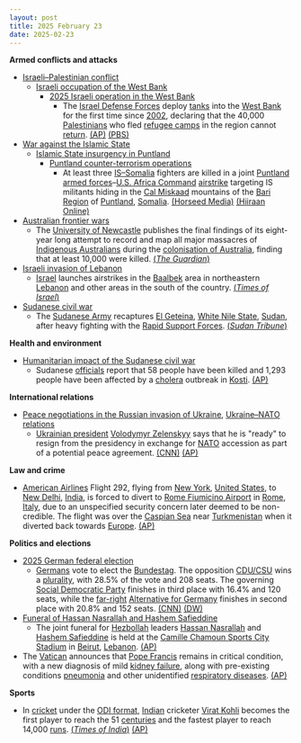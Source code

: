 ```yaml
---
layout: post
title: 2025 February 23
date: 2025-02-23
---
```



**Armed conflicts and attacks**

* [Israeli–Palestinian conflict](https://en.wikipedia.org/wiki/Israeli%E2%80%93Palestinian_conflict "Israeli–Palestinian conflict")
  + [Israeli occupation of the West Bank](https://en.wikipedia.org/wiki/Israeli_occupation_of_the_West_Bank "Israeli occupation of the West Bank")
    - [2025 Israeli operation in the West Bank](https://en.wikipedia.org/wiki/2025_Israeli_operation_in_the_West_Bank "2025 Israeli operation in the West Bank")
      * The [Israel Defense Forces](https://en.wikipedia.org/wiki/Israel_Defense_Forces "Israel Defense Forces") deploy [tanks](https://en.wikipedia.org/wiki/Armored_Corps_%28Israel%29 "Armored Corps (Israel)") into the [West Bank](https://en.wikipedia.org/wiki/West_Bank "West Bank") for the first time since [2002](https://en.wikipedia.org/wiki/Second_Intifada "Second Intifada"), declaring that the 40,000 [Palestinians](https://en.wikipedia.org/wiki/Palestinians "Palestinians") who fled [refugee camps](https://en.wikipedia.org/wiki/Palestinian_refugee_camps "Palestinian refugee camps") in the region cannot [return](https://en.wikipedia.org/wiki/Palestinian_right_of_return "Palestinian right of return"). [(AP)](https://apnews.com/article/israel-palestinians-hamas-war-ceasefire-hostages-02-23-2025-1c2dc86afd2e05888d5d588f462e898b) [(PBS)](https://www.pbs.org/newshour/world/amid-growing-crackdown-israeli-tanks-enter-occupied-west-bank-for-the-first-time-since-2002)
* [War against the Islamic State](https://en.wikipedia.org/wiki/War_against_the_Islamic_State "War against the Islamic State")
  + [Islamic State insurgency in Puntland](https://en.wikipedia.org/wiki/Islamic_State_insurgency_in_Puntland "Islamic State insurgency in Puntland")
    - [Puntland counter-terrorism operations](https://en.wikipedia.org/wiki/Puntland_counter-terrorism_operations "Puntland counter-terrorism operations")
      * At least three [IS–Somalia](https://en.wikipedia.org/wiki/Islamic_State_%E2%80%93_Somalia_Province "Islamic State – Somalia Province") fighters are killed in a joint [Puntland armed forces](https://en.wikipedia.org/wiki/Puntland_Dervish_Force "Puntland Dervish Force")–[U.S. Africa Command](https://en.wikipedia.org/wiki/U.S._Africa_Command "U.S. Africa Command") [airstrike](https://en.wikipedia.org/wiki/Airstrike "Airstrike") targeting IS militants hiding in the [Cal Miskaad](https://en.wikipedia.org/wiki/Cal_Miskaad "Cal Miskaad") mountains of the [Bari Region](https://en.wikipedia.org/wiki/Bari_Region "Bari Region") of [Puntland](https://en.wikipedia.org/wiki/Puntland "Puntland"), [Somalia](https://en.wikipedia.org/wiki/Somalia "Somalia"). [(Horseed Media)](https://horseedmedia.net/ciidamada-puntland-oo-raadadkii-duqaymaha-ugu-tegey-curaar-oo-ay-maanta-qabsadeen/401255/) [(Hiiraan Online)](https://www.hiiraan.com/news4/2025/Feb/200376/somali_u_s_forces_conduct_airstrike_on_isis_hideout_in_puntland.aspx)
* [Australian frontier wars](https://en.wikipedia.org/wiki/Australian_frontier_wars "Australian frontier wars")
  + The [University of Newcastle](https://en.wikipedia.org/wiki/University_of_Newcastle_%28Australia%29 "University of Newcastle (Australia)") publishes the final findings of its eight-year long attempt to record and map all major massacres of [Indigenous Australians](https://en.wikipedia.org/wiki/Indigenous_Australians "Indigenous Australians") during the [colonisation of Australia](https://en.wikipedia.org/wiki/History_of_Australia_%281788%E2%80%931850%29 "History of Australia (1788–1850)"), finding that at least 10,000 were killed. [(*The Guardian*)](https://www.theguardian.com/australia-news/2025/feb/23/more-than-10000-first-nations-people-killed-in-australias-frontier-wars-final-massacre-map-shows-ntwnfb)
* [Israeli invasion of Lebanon](https://en.wikipedia.org/wiki/Israeli_invasion_of_Lebanon_%282024%E2%80%93present%29 "Israeli invasion of Lebanon (2024–present)")
  + [Israel](https://en.wikipedia.org/wiki/Israel "Israel") launches airstrikes in the [Baalbek](https://en.wikipedia.org/wiki/Baalbek "Baalbek") area in northeastern [Lebanon](https://en.wikipedia.org/wiki/Lebanon "Lebanon") and other areas in the south of the country. [(*Times of Israel*)](https://www.timesofisrael.com/liveblog_entry/idf-confirms-hitting-hezbollah-targets-in-fresh-lebanon-airstrikes/)
* [Sudanese civil war](https://en.wikipedia.org/wiki/Sudanese_civil_war_%282023%E2%80%93present%29 "Sudanese civil war (2023–present)")
  + The [Sudanese Army](https://en.wikipedia.org/wiki/Sudanese_Armed_Forces "Sudanese Armed Forces") recaptures [El Geteina](https://en.wikipedia.org/wiki/El_Geteina "El Geteina"), [White Nile State](https://en.wikipedia.org/wiki/White_Nile_State "White Nile State"), [Sudan](https://en.wikipedia.org/wiki/Sudan "Sudan"), after heavy fighting with the [Rapid Support Forces](https://en.wikipedia.org/wiki/Rapid_Support_Forces "Rapid Support Forces"). [(*Sudan Tribune*)](https://sudantribune.com/article297827/)

**Health and environment**

* [Humanitarian impact of the Sudanese civil war](https://en.wikipedia.org/wiki/Humanitarian_impact_of_the_Sudanese_civil_war_%282023%E2%80%93present%29 "Humanitarian impact of the Sudanese civil war (2023–present)")
  + Sudanese [officials](https://en.wikipedia.org/wiki/Government_of_Sudan "Government of Sudan") report that 58 people have been killed and 1,293 people have been affected by a [cholera](https://en.wikipedia.org/wiki/Cholera "Cholera") outbreak in [Kosti](https://en.wikipedia.org/wiki/Kosti%2C_Sudan "Kosti, Sudan"). [(AP)](https://apnews.com/article/sudan-cholera-outbreak-south-47ac3f39c10eb549785c7fc24608551a)

**International relations**

* [Peace negotiations in the Russian invasion of Ukraine](https://en.wikipedia.org/wiki/Peace_negotiations_in_the_Russian_invasion_of_Ukraine "Peace negotiations in the Russian invasion of Ukraine"), [Ukraine–NATO relations](https://en.wikipedia.org/wiki/Ukraine%E2%80%93NATO_relations "Ukraine–NATO relations")
  + [Ukrainian president](https://en.wikipedia.org/wiki/President_of_Ukraine "President of Ukraine") [Volodymyr Zelenskyy](https://en.wikipedia.org/wiki/Volodymyr_Zelenskyy "Volodymyr Zelenskyy") says that he is "ready" to resign from the presidency in exchange for [NATO](https://en.wikipedia.org/wiki/NATO "NATO") accession as part of a potential peace agreement. [(CNN)](https://www.cnn.com/2025/02/23/europe/ukraine-zelensky-resign-nato-intl/index.html) [(AP)](https://apnews.com/article/russia-ukraine-war-drones-anniversary-putin-trump-c8f73a98d071055be52a1b22b0785ecc)

**Law and crime**

* [American Airlines](https://en.wikipedia.org/wiki/American_Airlines "American Airlines") Flight 292, flying from [New York](https://en.wikipedia.org/wiki/John_F._Kennedy_International_Airport "John F. Kennedy International Airport"), [United States](https://en.wikipedia.org/wiki/United_States "United States"), to [New Delhi](https://en.wikipedia.org/wiki/Indira_Gandhi_International_Airport "Indira Gandhi International Airport"), [India](https://en.wikipedia.org/wiki/India "India"), is forced to divert to [Rome Fiumicino Airport](https://en.wikipedia.org/wiki/Rome_Fiumicino_Airport "Rome Fiumicino Airport") in [Rome](https://en.wikipedia.org/wiki/Rome "Rome"), [Italy](https://en.wikipedia.org/wiki/Italy "Italy"), due to an unspecified security concern later deemed to be non-credible. The flight was over the [Caspian Sea](https://en.wikipedia.org/wiki/Caspian_Sea "Caspian Sea") near [Turkmenistan](https://en.wikipedia.org/wiki/Turkmenistan "Turkmenistan") when it diverted back towards [Europe](https://en.wikipedia.org/wiki/Europe "Europe"). [(AP)](https://apnews.com/article/italy-us-india-flight-diversion-6738435dd6f4dd8d6249dc5d30452610)

**Politics and elections**

* [2025 German federal election](https://en.wikipedia.org/wiki/2025_German_federal_election "2025 German federal election")
  + [Germans](https://en.wikipedia.org/wiki/Germans "Germans") vote to elect the [Bundestag](https://en.wikipedia.org/wiki/Bundestag "Bundestag"). The opposition [CDU/CSU](https://en.wikipedia.org/wiki/CDU/CSU "CDU/CSU") wins a [plurality](https://en.wikipedia.org/wiki/Plurality "Plurality"), with 28.5% of the vote and 208 seats. The governing [Social Democratic Party](https://en.wikipedia.org/wiki/Social_Democratic_Party_of_Germany "Social Democratic Party of Germany") finishes in third place with 16.4% and 120 seats, while the [far-right](https://en.wikipedia.org/wiki/Far-right_politics_in_Germany_%281945%E2%80%93present%29 "Far-right politics in Germany (1945–present)") [Alternative for Germany](https://en.wikipedia.org/wiki/Alternative_for_Germany "Alternative for Germany") finishes in second place with 20.8% and 152 seats. [(CNN)](https://www.cnn.com/2025/02/23/europe/german-election-results-cdu-afd-intl/index.html) [(DW)](https://www.dw.com/en/german-election-friedrich-merz-urges-independence-from-us/live-71700729)
* [Funeral of Hassan Nasrallah and Hashem Safieddine](https://en.wikipedia.org/wiki/Funeral_of_Hassan_Nasrallah "Funeral of Hassan Nasrallah")
  + The joint funeral for [Hezbollah](https://en.wikipedia.org/wiki/Hezbollah "Hezbollah") leaders [Hassan Nasrallah](https://en.wikipedia.org/wiki/Hassan_Nasrallah "Hassan Nasrallah") and [Hashem Safieddine](https://en.wikipedia.org/wiki/Hashem_Safieddine "Hashem Safieddine") is held at the [Camille Chamoun Sports City Stadium](https://en.wikipedia.org/wiki/Camille_Chamoun_Sports_City_Stadium "Camille Chamoun Sports City Stadium") in [Beirut](https://en.wikipedia.org/wiki/Beirut "Beirut"), [Lebanon](https://en.wikipedia.org/wiki/Lebanon "Lebanon"). [(AP)](https://apnews.com/article/lebanon-israel-hezbollah-funeral-nasrallah-hashem-safieddine-5b698c1d403887135e35b20c4cb22413)
* The [Vatican](https://en.wikipedia.org/wiki/Vatican "Vatican") announces that [Pope Francis](https://en.wikipedia.org/wiki/Pope_Francis "Pope Francis") remains in critical condition, with a new diagnosis of mild [kidney failure](https://en.wikipedia.org/wiki/Kidney_failure "Kidney failure"), along with pre-existing conditions [pneumonia](https://en.wikipedia.org/wiki/Pneumonia "Pneumonia") and other unidentified [respiratory diseases](https://en.wikipedia.org/wiki/Respiratory_disease "Respiratory disease"). [(AP)](https://apnews.com/article/vatican-pope-pneumonia-06324d49846f26a24acec1da5fc74ab2)

**Sports**

* In [cricket](https://en.wikipedia.org/wiki/Cricket "Cricket") under the [ODI format](https://en.wikipedia.org/wiki/One_Day_International "One Day International"), [Indian](https://en.wikipedia.org/wiki/Cricket_in_India "Cricket in India") cricketer [Virat Kohli](https://en.wikipedia.org/wiki/Virat_Kohli "Virat Kohli") becomes the first player to reach the 51 [centuries](https://en.wikipedia.org/wiki/Century_%28cricket%29 "Century (cricket)") and the fastest player to reach 14,000 [runs](https://en.wikipedia.org/wiki/Run_%28cricket%29 "Run (cricket)"). [(*Times of India*)](https://timesofindia.indiatimes.com/sports/cricket/icc-champions-trophy-2025/champions-trophy-2025-virat-kohli-leads-the-charge-as-india-demolish-pakistan-in-one-sided-affair/articleshow/118509034.cms) [(AP)](https://apnews.com/article/kohli-champions-trophy-fastest-14000-runs-record-2b390d8ada093df935cca708df133563)
